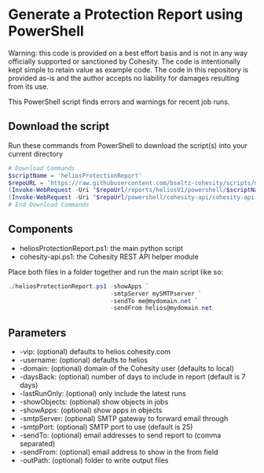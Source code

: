 # Generate a Protection Report using PowerShell

Warning: this code is provided on a best effort basis and is not in any way officially supported or sanctioned by Cohesity. The code is intentionally kept simple to retain value as example code. The code in this repository is provided as-is and the author accepts no liability for damages resulting from its use.

This PowerShell script finds errors and warnings for recent job runs.

## Download the script

Run these commands from PowerShell to download the script(s) into your current directory

```powershell
# Download Commands
$scriptName = 'heliosProtectionReport'
$repoURL = 'https://raw.githubusercontent.com/bseltz-cohesity/scripts/master'
(Invoke-WebRequest -Uri "$repoUrl/reports/heliosV1/powershell/$scriptName/$scriptName.ps1").content | Out-File "$scriptName.ps1"; (Get-Content "$scriptName.ps1") | Set-Content "$scriptName.ps1"
(Invoke-WebRequest -Uri "$repoUrl/powershell/cohesity-api/cohesity-api.ps1").content | Out-File cohesity-api.ps1; (Get-Content cohesity-api.ps1) | Set-Content cohesity-api.ps1
# End Download Commands
```

## Components

* heliosProtectionReport.ps1: the main python script
* cohesity-api.ps1: the Cohesity REST API helper module

Place both files in a folder together and run the main script like so:

```powershell
./heliosProtectionReport.ps1 -showApps `
                             -smtpServer mySMTPserver `
                             -sendTo me@mydomain.net `
                             -sendFrom helios@mydomain.net
```

## Parameters

* -vip: (optional) defaults to helios.cohesity.com
* -username: (optional) defaults to helios
* -domain: (optional) domain of the Cohesity user (defaults to local)
* -daysBack: (optional) number of days to include in report (default is 7 days)
* -lastRunOnly: (optional) only include the latest runs
* -showObjects: (optional) show objects in jobs
* -showApps: (optional) show apps in objects
* -smtpServer: (optional) SMTP gateway to forward email through
* -smtpPort: (optional) SMTP port to use (default is 25)
* -sendTo: (optional) email addresses to send report to (comma separated)
* -sendFrom: (optional) email address to show in the from field
* -outPath: (optional) folder to write output files

